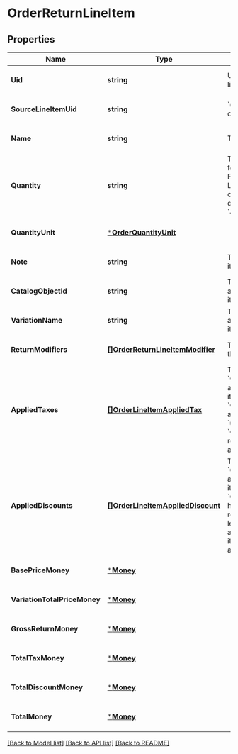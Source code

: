 # OrderReturnLineItem

## Properties
Name | Type | Description | Notes
------------ | ------------- | ------------- | -------------
**Uid** | **string** | Unique identifier for this return line item entry. | [optional] [default to null]
**SourceLineItemUid** | **string** | &#x60;uid&#x60; of the LineItem in the original sale Order. | [optional] [default to null]
**Name** | **string** | The name of the line item. | [optional] [default to null]
**Quantity** | **string** | The quantity returned, formatted as a decimal number. For example: &#x60;\&quot;3\&quot;&#x60;.  Line items with a &#x60;quantity_unit&#x60; can have non-integer quantities. For example: &#x60;\&quot;1.70000\&quot;&#x60;. | [default to null]
**QuantityUnit** | [***OrderQuantityUnit**](OrderQuantityUnit.md) |  | [optional] [default to null]
**Note** | **string** | The note of the returned line item. | [optional] [default to null]
**CatalogObjectId** | **string** | The [CatalogItemVariation](#type-catalogitemvariation) id applied to this returned line item. | [optional] [default to null]
**VariationName** | **string** | The name of the variation applied to this returned line item. | [optional] [default to null]
**ReturnModifiers** | [**[]OrderReturnLineItemModifier**](OrderReturnLineItemModifier.md) | The [CatalogModifier](#type-catalogmodifier)s applied to this line item. | [optional] [default to null]
**AppliedTaxes** | [**[]OrderLineItemAppliedTax**](OrderLineItemAppliedTax.md) | The list of references to &#x60;OrderReturnTax&#x60; entities applied to the returned line item. Each &#x60;OrderLineItemAppliedTax&#x60; has a &#x60;tax_uid&#x60; that references the &#x60;uid&#x60; of a top-level &#x60;OrderReturnTax&#x60; applied to the returned line item. On reads, the amount applied is populated. | [optional] [default to null]
**AppliedDiscounts** | [**[]OrderLineItemAppliedDiscount**](OrderLineItemAppliedDiscount.md) | The list of references to &#x60;OrderReturnDiscount&#x60; entities applied to the returned line item. Each &#x60;OrderLineItemAppliedDiscount&#x60; has a &#x60;discount_uid&#x60; that references the &#x60;uid&#x60; of a top-level &#x60;OrderReturnDiscount&#x60; applied to the returned line item. On reads, the amount applied is populated. | [optional] [default to null]
**BasePriceMoney** | [***Money**](Money.md) |  | [optional] [default to null]
**VariationTotalPriceMoney** | [***Money**](Money.md) |  | [optional] [default to null]
**GrossReturnMoney** | [***Money**](Money.md) |  | [optional] [default to null]
**TotalTaxMoney** | [***Money**](Money.md) |  | [optional] [default to null]
**TotalDiscountMoney** | [***Money**](Money.md) |  | [optional] [default to null]
**TotalMoney** | [***Money**](Money.md) |  | [optional] [default to null]

[[Back to Model list]](../README.md#documentation-for-models) [[Back to API list]](../README.md#documentation-for-api-endpoints) [[Back to README]](../README.md)

